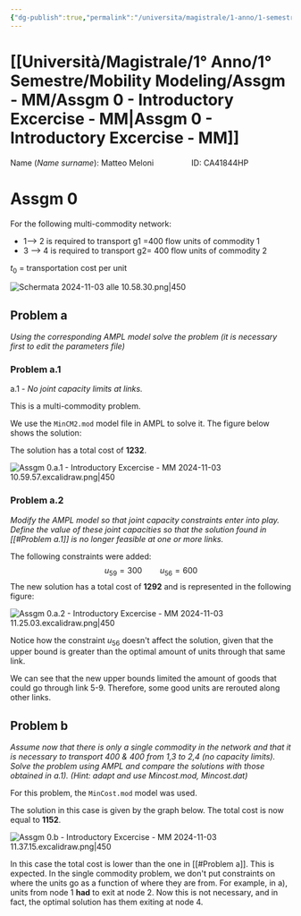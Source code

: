 ```yaml
---
{"dg-publish":true,"permalink":"/universita/magistrale/1-anno/1-semestre/mobility-modeling/assgm-mm/assgm-0-introductory-excercise-mm/"}
---
```



# [[Università/Magistrale/1° Anno/1° Semestre/Mobility Modeling/Assgm - MM/Assgm 0 - Introductory Excercise - MM\|Assgm 0 - Introductory Excercise - MM]]



Name (*Name surname*): Matteo Meloni $\qquad\qquad$ID: CA41844HP
# Assgm 0

For the following multi-commodity network:
- 1--> 2 is required to transport g1 =400 flow units of commodity 1
- 3 --> 4 is required to transport g2= 400 flow units of commodity 2

$t_{0}$ = transportation cost per unit

![Schermata 2024-11-03 alle 10.58.30.png|450](/img/user/Schermata%202024-11-03%20alle%2010.58.30.png)

## Problem a

*Using the corresponding AMPL model solve the problem (it is necessary first to edit the parameters file)*

### Problem a.1

a.1 - *No joint capacity limits at links.*

This is a multi-commodity problem.

We use the `MinCM2.mod` model file in AMPL to solve it. The figure below shows the solution:

The solution has a total cost of **1232**.

![Assgm 0.a.1 - Introductory Excercise - MM 2024-11-03 10.59.57.excalidraw.png|450](/img/user/Excalidraw/Excalidraw-2/Assgm%200.a.1%20-%20Introductory%20Excercise%20-%20MM%202024-11-03%2010.59.57.excalidraw.png)


### Problem a.2

*Modify the AMPL model so that joint capacity constraints enter into play. Define the value of these joint capacities so that the solution found in [[#Problem a.1]] is no longer feasible at one or more links.*

The following constraints were added:
$$
u_{59} = 300 \qquad u_{56} = 600
$$
The new solution has a total cost of **1292** and is represented in the following figure:

![Assgm 0.a.2 - Introductory Excercise - MM 2024-11-03 11.25.03.excalidraw.png|450](/img/user/Excalidraw/Excalidraw-2/Assgm%200.a.2%20-%20Introductory%20Excercise%20-%20MM%202024-11-03%2011.25.03.excalidraw.png)



Notice how the constraint $u_{56}$ doesn't affect the solution, given that the upper bound is greater than the optimal amount of units through that same link.

We can see that the new upper bounds limited the amount of goods that could go through link 5-9. Therefore, some good units are rerouted along other links.

## Problem b

*Assume now that there is only a single commodity in the network and that it is necessary to transport 400 & 400 from 1,3 to 2,4 (no capacity limits). Solve the problem using AMPL and compare the solutions with those obtained in a.1). (Hint: adapt and use Mincost.mod, Mincost.dat)*

For this problem, the `MinCost.mod` model was used.

The solution in this case is given by the graph below. The total cost is now equal to **1152**.

![Assgm 0.b - Introductory Excercise - MM 2024-11-03 11.37.15.excalidraw.png|450](/img/user/Excalidraw/Excalidraw-2/Assgm%200.b%20-%20Introductory%20Excercise%20-%20MM%202024-11-03%2011.37.15.excalidraw.png)


In this case the total cost is lower than the one in [[#Problem a]]. This is expected. In the single commodity problem, we don't put constraints on where the units go as a function of where they are from. For example, in a), units from node 1 **had** to exit at node 2. Now this is not necessary, and in fact, the optimal solution has them exiting at node 4.